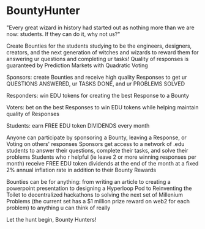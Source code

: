 # BountyHunter

"Every great wizard in history had started out as nothing more than we are now: students. If they can do it, why not us?"

Create Bounties for the students studying to be the engineers, designers, creators, and the next generation of witches and wizards to reward them for answering ur questions and completing ur tasks! Quality of responses is guaranteed by Prediction Markets with Quadratic Voting 

Sponsors: create Bounties and receive high quality Responses to get ur QUESTIONS ANSWERED, ur TASKS DONE, and ur PROBLEMS SOLVED

Responders: win EDU tokens for creating the best Response to a Bounty

Voters: bet on the best Responses to win EDU tokens while helping maintain quality of Responses

Students: earn FREE EDU token DIVIDENDS every month


Anyone can participate by sponsoring a Bounty, leaving a Response, or Voting on others' responses
Sponsors get access to a network of .edu students to answer their questions, complete their tasks, and solve their problems 
Students who r helpful (ie leave 2 or more winning responses per month) receive FREE EDU token dividends at the end of the month at a fixed 2% annual inflation rate in addition to their Bounty Rewards

Bounties can be for anything: from writing an article to creating a powerpoint presentation to designing a Hyperloop Pod to Reinventing the Toilet to decentralized hackathons to solving the next set of Millenium Problems (the current set has a $1 million prize reward on web2 for each problem) to anything u can think of really

Let the hunt begin, Bounty Hunters!

